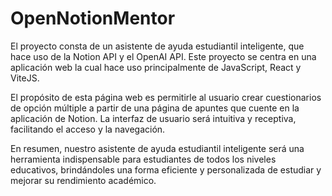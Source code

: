 # OpenNotionMentor

El proyecto consta de un asistente de ayuda estudiantil inteligente, que hace uso de la Notion API y el OpenAI API. Este proyecto se centra en una aplicación web la cual hace uso principalmente de JavaScript, React y ViteJS. 

El propósito de esta página web es permitirle al usuario crear cuestionarios de opción múltiple a partir de una página de apuntes que cuente en la aplicación de Notion. La interfaz de usuario será intuitiva y receptiva, facilitando el acceso y la navegación. 

En resumen, nuestro asistente de ayuda estudiantil inteligente será una herramienta indispensable para estudiantes de todos los niveles educativos, brindándoles una forma eficiente y personalizada de estudiar y mejorar su rendimiento académico.

